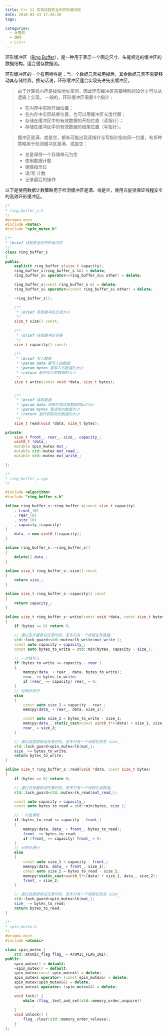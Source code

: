 ```yaml
---
title: C++ 11 实现线程安全的环形缓冲区
date: 2018-03-23 17:44:26
tags:

categories: 
  - 计算机
  - 编程
  - C/C++
---
```



环形缓冲区（[Ring Buffer](https://zh.wikipedia.org/wiki/%E7%92%B0%E5%BD%A2%E7%B7%A9%E8%A1%9D%E5%8D%80 )），是一种用于表示一个固定尺寸、头尾相连的缓冲区的数据结构，适合缓存数据流。

环形缓冲区的一个有用特性是：当一个数据元素被用掉后，其余数据元素不需要移动其存储位置。换句话说，环形缓冲区适合实现先进先出缓冲区。

<link href="/style/ringbuffer.css" rel="stylesheet" type="text/css" />
<div style="text-align: center"><div class="lds-ring"><div></div><div></div><div></div><div></div></div></div>

> 由于计算机内存是线性地址空间，因此环形缓冲区需要特别的设计才可以从逻辑上实现。
> 一般的，环形缓冲区需要4个指针：
> * 在内存中实际开始位置；
> * 在内存中实际结束位置，也可以用缓冲区长度代替；
> * 存储在缓冲区中的有效数据的开始位置（读指针）；
> * 存储在缓冲区中的有效数据的结尾位置（写指针）。

> 缓冲区是满、或是空，都有可能出现读指针与写指针指向同一位置，有多种策略用于检测缓冲区是满、或是空：
> * 总是保持一个存储单元为空
> * 使用数据计数
> * 镜像指示位
> * 读/写 计数
> * 记录最后的操作


<!--more -->

以下是使用数据计数策略用于检测缓冲区是满、或是空，使用自旋锁保证线程安全的高效环形缓冲区。

```cpp
/*
* ring_buffer_s.h
*/
#pragma once
#include <mutex>
#include "spin_mutex.h"

/**
* \brief 线程安全的环形缓冲区
*/
class ring_buffer_s
{
public:
	explicit ring_buffer_s(size_t capacity);
	ring_buffer_s(ring_buffer_s &&) = delete;
	ring_buffer_s& operator=(ring_buffer_s&& other) = delete;

	ring_buffer_s(const ring_buffer_s &) = delete;
	ring_buffer_s& operator=(const ring_buffer_s& other) = delete;

	~ring_buffer_s();

	/**
	 * \brief 获取缓冲区已用大小
	 */
	size_t size() const;
		
	/**
	 * \brief 获取缓冲区容量
	 */
	size_t capacity() const;
	
	/**
	 * \brief 写入数据
	 * \param data 要写入的数据
	 * \param bytes 要写入的数据的大小
	 * \return 最终写入的数据的大小
	 */
	size_t write(const void *data, size_t bytes);


	/**
	 * \brief 读取数据
	 * \param data 用来存放读取数据的buffer
	 * \param bytes 要读取的数据大小
	 * \return 最终获取到的数据的大小
	 */
	size_t read(void *data, size_t bytes);

private:
	size_t front_, rear_, size_, capacity_;
	uint8_t *data_;
	mutable spin_mutex mut_;
	mutable std::mutex mut_read_;
	mutable std::mutex mut_write_;

};
```


```cpp
/*
* ring_buffer_s.cpp
*/

#include <algorithm>
#include "ring_buffer_s.h"

inline ring_buffer_s::ring_buffer_s(const size_t capacity)
	: front_(0)
	, rear_(0)
	, size_(0)
	, capacity_(capacity)
{
	data_ = new uint8_t[capacity];
}

inline ring_buffer_s::~ring_buffer_s()
{
	delete[] data_;
}

inline size_t ring_buffer_s::size() const
{
	return size_;
}

inline size_t ring_buffer_s::capacity() const
{
	return capacity_;
}

inline size_t ring_buffer_s::write(const void *data, const size_t bytes)
{
	if (bytes == 0) return 0;

	// 通过互斥量保证任意时刻，至多只有一个线程在写数据。
	std::lock_guard<std::mutex>lk_write(mut_write_);
	const auto capacity = capacity_;
	const auto bytes_to_write = std::min(bytes, capacity - size_);

	// 一次性写入
	if (bytes_to_write <= capacity - rear_)
	{
		memcpy(data_ + rear_, data, bytes_to_write);
		rear_ += bytes_to_write;
		if (rear_ == capacity) rear_ = 0;
	}
	// 分两步进行
	else
	{
		const auto size_1 = capacity - rear_;
		memcpy(data_ + rear_, data, size_1);

		const auto size_2 = bytes_to_write - size_1;
		memcpy(data_, static_cast<const uint8_t*>(data) + size_1, size_2);
		rear_ = size_2;
	}

	// 通过自旋锁保证任意时刻，至多只有一个线程在改变 size_ .
	std::lock_guard<spin_mutex>lk(mut_);
	size_ += bytes_to_write;
	return bytes_to_write;
}

inline size_t ring_buffer_s::read(void *data, const size_t bytes)
{
	if (bytes == 0) return 0;

	// 通过互斥量保证任意时刻，至多只有一个线程在读数据。
	std::lock_guard<std::mutex>lk_read(mut_read_);

	const auto capacity = capacity_;
	const auto bytes_to_read = std::min(bytes, size_);

	// 一次性读取
	if (bytes_to_read <= capacity - front_)
	{
		memcpy(data, data_ + front_, bytes_to_read);
		front_ += bytes_to_read;
		if (front_ == capacity) front_ = 0;
	}
	// 分两步进行
	else
	{
		const auto size_1 = capacity - front_;
		memcpy(data, data_ + front_, size_1);
		const auto size_2 = bytes_to_read - size_1;
		memcpy(static_cast<uint8_t*>(data) + size_1, data_, size_2);
		front_ = size_2;
	}

	// 通过自旋锁保证任意时刻，至多只有一个线程在改变 size_ .
	std::lock_guard<spin_mutex>lk(mut_);
	size_ -= bytes_to_read;
	return bytes_to_read;
}
```


```cpp
/*
* spin_mutex.h
*/
#pragma once
#include <atomic>

class spin_mutex {
	std::atomic_flag flag_ = ATOMIC_FLAG_INIT;
public:
	spin_mutex() = default;
	~spin_mutex() = default;
	spin_mutex(const spin_mutex&) = delete;
	spin_mutex& operator= (const spin_mutex&) = delete;
	spin_mutex(spin_mutex&&) = delete;
	spin_mutex& operator= (spin_mutex&&) = delete;

	void lock() {
		while (flag_.test_and_set(std::memory_order_acquire))
			;
	}
	void unlock() {
		flag_.clear(std::memory_order_release);
	}
};
```